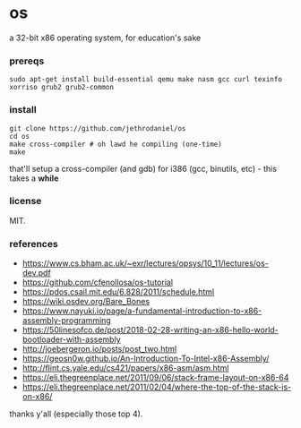 # os

a 32-bit x86 operating system, for education's sake

### prereqs

```
sudo apt-get install build-essential qemu make nasm gcc curl texinfo xorriso grub2 grub2-common
```

### install

```
git clone https://github.com/jethrodaniel/os
cd os
make cross-compiler # oh lawd he compiling (one-time)
make
```

that'll setup a cross-compiler (and gdb) for i386 (gcc, binutils, etc) - this takes a **while**

### license

MIT.

### references

- https://www.cs.bham.ac.uk/~exr/lectures/opsys/10_11/lectures/os-dev.pdf
- https://github.com/cfenollosa/os-tutorial
- https://pdos.csail.mit.edu/6.828/2011/schedule.html
- https://wiki.osdev.org/Bare_Bones
- https://www.nayuki.io/page/a-fundamental-introduction-to-x86-assembly-programming
- https://50linesofco.de/post/2018-02-28-writing-an-x86-hello-world-bootloader-with-assembly
- http://joebergeron.io/posts/post_two.html
- https://geosn0w.github.io/An-Introduction-To-Intel-x86-Assembly/
- http://flint.cs.yale.edu/cs421/papers/x86-asm/asm.html
- https://eli.thegreenplace.net/2011/09/06/stack-frame-layout-on-x86-64
- https://eli.thegreenplace.net/2011/02/04/where-the-top-of-the-stack-is-on-x86/

thanks y'all (especially those top 4).
